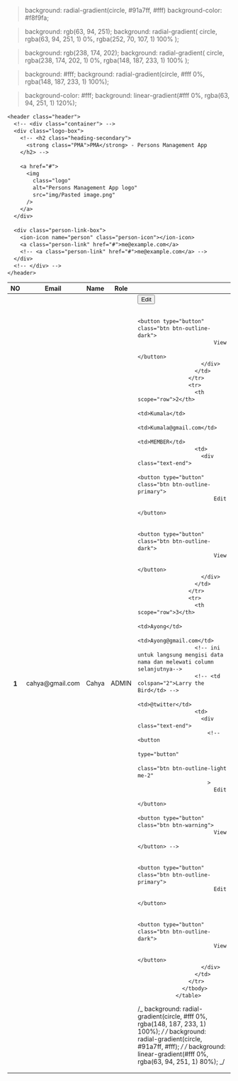 > background: radial-gradient(circle, #91a7ff, #fff)
> background-color: #f8f9fa;

> background: rgb(63, 94, 251);
> background: radial-gradient(
> circle,
> rgba(63, 94, 251, 1) 0%,
> rgba(252, 70, 107, 1) 100%
> );

> background: rgb(238, 174, 202);
> background: radial-gradient(
> circle,
> rgba(238, 174, 202, 1) 0%,
> rgba(148, 187, 233, 1) 100%
> );

> background: #fff;
> background: radial-gradient(circle, #fff 0%, rgba(148, 187, 233, 1) 100%);

> background-color: #fff;
> background: linear-gradient(#fff 0%, rgba(63, 94, 251, 1) 120%);

    <header class="header">
      <!-- <div class="container"> -->
      <div class="logo-box">
        <!-- <h2 class="heading-secondary">
          <strong class="PMA">PMA</strong> - Persons Management App
        </h2> -->

        <a href="#">
          <img
            class="logo"
            alt="Persons Management App logo"
            src="img/Pasted image.png"
          />
        </a>
      </div>

      <div class="person-link-box">
        <ion-icon name="person" class="person-icon"></ion-icon>
        <a class="person-link" href="#">me@example.com</a>
        <!-- <a class="person-link" href="#">me@example.com</a> -->
      </div>
      <!-- </div> -->
    </header>

<table class="table">
                  <thead>
                    <tr>
                      <th scope="col">NO</th>
                      <th scope="col">Email</th>
                      <th scope="col">Name</th>
                      <th scope="col">Role</th>
                      <th scope="col"></th>
                    </tr>
                  </thead>
                  <tbody>
                    <tr>
                      <th scope="row">1</th>
                      <td>cahya@gmail.com</td>
                      <td>Cahya</td>
                      <td>ADMIN</td>
                      <td>
                        <div class="text-end">
                          <button type="button" class="btn btn-outline-primary">
                            Edit
                          </button>

                          <button type="button" class="btn btn-outline-dark">
                            View
                          </button>
                        </div>
                      </td>
                    </tr>
                    <tr>
                      <th scope="row">2</th>
                      <td>Kumala</td>
                      <td>Kumala@gmail.com</td>
                      <td>MEMBER</td>
                      <td>
                        <div class="text-end">
                          <button type="button" class="btn btn-outline-primary">
                            Edit
                          </button>

                          <button type="button" class="btn btn-outline-dark">
                            View
                          </button>
                        </div>
                      </td>
                    </tr>
                    <tr>
                      <th scope="row">3</th>
                      <td>Ayong</td>
                      <td>Ayong@gmail.com</td>
                      <!-- ini untuk langsung mengisi data nama dan melewati column selanjutnya-->
                      <!-- <td colspan="2">Larry the Bird</td> -->
                      <td>@twitter</td>
                      <td>
                        <div class="text-end">
                          <!-- <button
                            type="button"
                            class="btn btn-outline-light me-2"
                          >
                            Edit
                          </button>
                          <button type="button" class="btn btn-warning">
                            View
                          </button> -->

                          <button type="button" class="btn btn-outline-primary">
                            Edit
                          </button>

                          <button type="button" class="btn btn-outline-dark">
                            View
                          </button>
                        </div>
                      </td>
                    </tr>
                  </tbody>
                </table>

/_ background: radial-gradient(circle, #fff 0%, rgba(148, 187, 233, 1) 100%); _/
/_ background: radial-gradient(circle, #91a7ff, #fff); _/
/_ background: linear-gradient(#fff 0%, rgba(63, 94, 251, 1) 80%); _/
